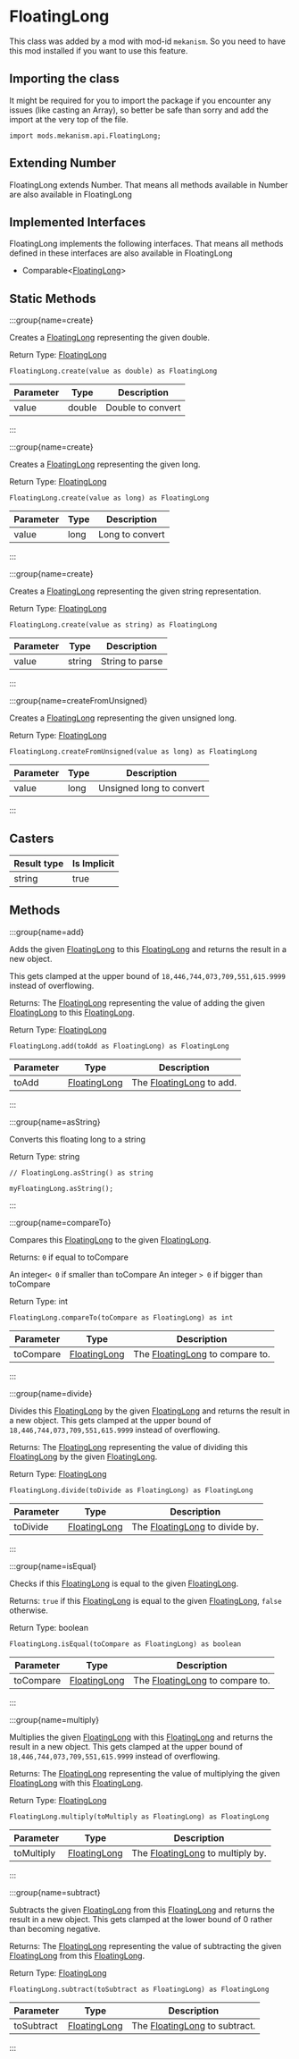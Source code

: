 # FloatingLong

This class was added by a mod with mod-id `mekanism`. So you need to have this mod installed if you
want to use this feature.

## Importing the class

It might be required for you to import the package if you encounter any issues (like casting an
Array), so better be safe than sorry and add the import at the very top of the file.

```zenscript
import mods.mekanism.api.FloatingLong;
```

## Extending Number

FloatingLong extends Number. That means all methods available in Number are also available in
FloatingLong

## Implemented Interfaces

FloatingLong implements the following interfaces. That means all methods defined in these interfaces
are also available in FloatingLong

- Comparable&lt;[FloatingLong](/mods/Mekanism/api/FloatingLong)&gt;

## Static Methods

:::group{name=create}

Creates a [FloatingLong](/mods/Mekanism/api/FloatingLong) representing the given double.

Return Type: [FloatingLong](/mods/Mekanism/api/FloatingLong)

```zenscript
FloatingLong.create(value as double) as FloatingLong
```

| Parameter | Type | Description |
|-----------|------|-------------|
| value | double | Double to convert |

:::

:::group{name=create}

Creates a [FloatingLong](/mods/Mekanism/api/FloatingLong) representing the given long.

Return Type: [FloatingLong](/mods/Mekanism/api/FloatingLong)

```zenscript
FloatingLong.create(value as long) as FloatingLong
```

| Parameter | Type | Description |
|-----------|------|-------------|
| value | long | Long to convert |

:::

:::group{name=create}

Creates a [FloatingLong](/mods/Mekanism/api/FloatingLong) representing the given string
representation.

Return Type: [FloatingLong](/mods/Mekanism/api/FloatingLong)

```zenscript
FloatingLong.create(value as string) as FloatingLong
```

| Parameter | Type | Description |
|-----------|------|-------------|
| value | string | String to parse |

:::

:::group{name=createFromUnsigned}

Creates a [FloatingLong](/mods/Mekanism/api/FloatingLong) representing the given unsigned long.

Return Type: [FloatingLong](/mods/Mekanism/api/FloatingLong)

```zenscript
FloatingLong.createFromUnsigned(value as long) as FloatingLong
```

| Parameter | Type | Description |
|-----------|------|-------------|
| value | long | Unsigned long to convert |

:::

## Casters

| Result type | Is Implicit |
|-------------|-------------|
| string | true |

## Methods

:::group{name=add}

Adds the given [FloatingLong](/mods/Mekanism/api/FloatingLong) to
this [FloatingLong](/mods/Mekanism/api/FloatingLong) and returns the result in a new object. 

This
gets clamped at the upper bound of `18,446,744,073,709,551,615.9999` instead of overflowing.

Returns: The [FloatingLong](/mods/Mekanism/api/FloatingLong) representing the value of adding the
given [FloatingLong](/mods/Mekanism/api/FloatingLong) to
this [FloatingLong](/mods/Mekanism/api/FloatingLong).  

Return Type: [FloatingLong](/mods/Mekanism/api/FloatingLong)

```zenscript
FloatingLong.add(toAdd as FloatingLong) as FloatingLong
```

| Parameter | Type | Description |
|-----------|------|-------------|
| toAdd | [FloatingLong](/mods/Mekanism/api/FloatingLong) | The [FloatingLong](/mods/Mekanism/api/FloatingLong) to add. |

:::

:::group{name=asString}

Converts this floating long to a string

Return Type: string

```zenscript
// FloatingLong.asString() as string

myFloatingLong.asString();
```

:::

:::group{name=compareTo}

Compares this [FloatingLong](/mods/Mekanism/api/FloatingLong) to the
given [FloatingLong](/mods/Mekanism/api/FloatingLong).

Returns: `0` if equal to toCompare

An integer`< 0` if smaller than toCompare
An integer `> 0` if bigger than toCompare  

Return Type: int

```zenscript
FloatingLong.compareTo(toCompare as FloatingLong) as int
```

| Parameter | Type | Description |
|-----------|------|-------------|
| toCompare | [FloatingLong](/mods/Mekanism/api/FloatingLong) | The [FloatingLong](/mods/Mekanism/api/FloatingLong) to compare to. |

:::

:::group{name=divide}

Divides this [FloatingLong](/mods/Mekanism/api/FloatingLong) by the
given [FloatingLong](/mods/Mekanism/api/FloatingLong) and returns the result in a new object. This
gets clamped at the upper bound of `18,446,744,073,709,551,615.9999` instead of overflowing.

Returns: The [FloatingLong](/mods/Mekanism/api/FloatingLong) representing the value of dividing
this [FloatingLong](/mods/Mekanism/api/FloatingLong) by the
given [FloatingLong](/mods/Mekanism/api/FloatingLong).  

Return Type: [FloatingLong](/mods/Mekanism/api/FloatingLong)

```zenscript
FloatingLong.divide(toDivide as FloatingLong) as FloatingLong
```

| Parameter | Type | Description |
|-----------|------|-------------|
| toDivide | [FloatingLong](/mods/Mekanism/api/FloatingLong) | The [FloatingLong](/mods/Mekanism/api/FloatingLong) to divide by. |

:::

:::group{name=isEqual}

Checks if this [FloatingLong](/mods/Mekanism/api/FloatingLong) is equal to the
given [FloatingLong](/mods/Mekanism/api/FloatingLong).

Returns: `true` if this [FloatingLong](/mods/Mekanism/api/FloatingLong) is equal to the
given [FloatingLong](/mods/Mekanism/api/FloatingLong), `false` otherwise.

Return Type: boolean

```zenscript
FloatingLong.isEqual(toCompare as FloatingLong) as boolean
```

| Parameter | Type | Description |
|-----------|------|-------------|
| toCompare | [FloatingLong](/mods/Mekanism/api/FloatingLong) | The [FloatingLong](/mods/Mekanism/api/FloatingLong) to compare to. |

:::

:::group{name=multiply}

Multiplies the given [FloatingLong](/mods/Mekanism/api/FloatingLong) with
this [FloatingLong](/mods/Mekanism/api/FloatingLong) and returns the result in a new object. This
gets clamped at the upper bound of `18,446,744,073,709,551,615.9999` instead of overflowing.

Returns: The [FloatingLong](/mods/Mekanism/api/FloatingLong) representing the value of multiplying
the given [FloatingLong](/mods/Mekanism/api/FloatingLong) with
this [FloatingLong](/mods/Mekanism/api/FloatingLong).  

Return Type: [FloatingLong](/mods/Mekanism/api/FloatingLong)

```zenscript
FloatingLong.multiply(toMultiply as FloatingLong) as FloatingLong
```

| Parameter | Type | Description |
|-----------|------|-------------|
| toMultiply | [FloatingLong](/mods/Mekanism/api/FloatingLong) | The [FloatingLong](/mods/Mekanism/api/FloatingLong) to multiply by. |

:::

:::group{name=subtract}

Subtracts the given [FloatingLong](/mods/Mekanism/api/FloatingLong) from
this [FloatingLong](/mods/Mekanism/api/FloatingLong) and returns the result in a new object. This gets clamped at the lower bound of 0 rather than becoming negative.

Returns: The [FloatingLong](/mods/Mekanism/api/FloatingLong) representing the value of subtracting
the given [FloatingLong](/mods/Mekanism/api/FloatingLong) from
this [FloatingLong](/mods/Mekanism/api/FloatingLong).  

Return Type: [FloatingLong](/mods/Mekanism/api/FloatingLong)

```zenscript
FloatingLong.subtract(toSubtract as FloatingLong) as FloatingLong
```

| Parameter | Type | Description |
|-----------|------|-------------|
| toSubtract | [FloatingLong](/mods/Mekanism/api/FloatingLong) | The [FloatingLong](/mods/Mekanism/api/FloatingLong) to subtract. |

:::


